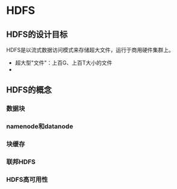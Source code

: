 # HDFS

## HDFS的设计目标

HDFS是以流式数据访问模式来存储超大文件，运行于商用硬件集群上。

* 超大型"文件"：上百G、上百T大小的文件
* 

## HDFS的概念

### 数据块

### namenode和datanode

### 块缓存

### 联邦HDFS

### HDFS高可用性


